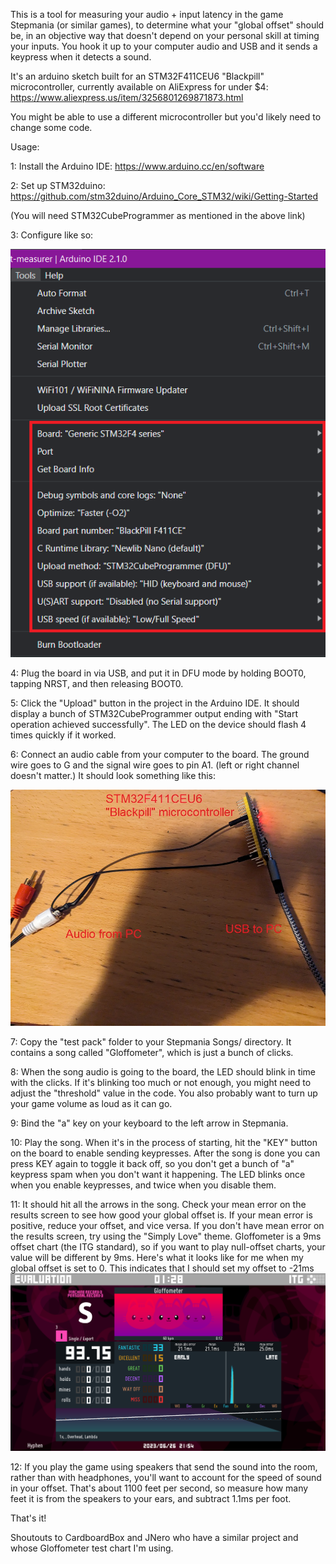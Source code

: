 This is a tool for measuring your audio + input latency in the game Stepmania (or similar games), to determine what your "global offset" should be, in an objective way that doesn't depend on your personal skill at timing your inputs. You hook it up to your computer audio and USB and it sends a keypress when it detects a sound.

It's an arduino sketch built for an STM32F411CEU6 "Blackpill" microcontroller, currently available on AliExpress for under $4: https://www.aliexpress.us/item/3256801269871873.html

You might be able to use a different microcontroller but you'd likely need to change some code.

Usage:

1: Install the Arduino IDE: https://www.arduino.cc/en/software

2: Set up STM32duino: https://github.com/stm32duino/Arduino_Core_STM32/wiki/Getting-Started

(You will need STM32CubeProgrammer as mentioned in the above link)

3: Configure like so: 

![](img/arduinoconfig.png)

4: Plug the board in via USB, and put it in DFU mode by holding BOOT0, tapping NRST, and then releasing BOOT0.

5: Click the "Upload" button in the project in the Arduino IDE. It should display a bunch of STM32CubeProgrammer output ending with "Start operation achieved successfully". The LED on the device should flash 4 times quickly if it worked.

6: Connect an audio cable from your computer to the board. The ground wire goes to G and the signal wire goes to pin A1. (left or right channel doesn't matter.) It should look something like this: 

![](img/blackpillmeasure.jpg)

7: Copy the "test pack" folder to your Stepmania Songs/ directory. It contains a song called "Gloffometer", which is just a bunch of clicks. 

8: When the song audio is going to the board, the LED should blink in time with the clicks. If it's blinking too much or not enough, you might need to adjust the "threshold" value in the code. You also probably want to turn up your game volume as loud as it can go.

9: Bind the "a" key on your keyboard to the left arrow in Stepmania. 

10: Play the song. When it's in the process of starting, hit the "KEY" button on the board to enable sending keypresses. After the song is done you can press KEY again to toggle it back off, so you don't get a bunch of "a" keypress spam when you don't want it happening. The LED blinks once when you enable keypresses, and twice when you disable them.

11: It should hit all the arrows in the song. Check your mean error on the results screen to see how good your global offset is. If your mean error is positive, reduce your offset, and vice versa. If you don't have mean error on the results screen, try using the "Simply Love" theme. Gloffometer is a 9ms offset chart (the ITG standard), so if you want to play null-offset charts, your value will be different by 9ms. Here's what it looks like for me when my global offset is set to 0. This indicates that I should set my offset to -21ms
![](img/measureresults.png)

12: If you play the game using speakers that send the sound into the room, rather than with headphones, you'll want to account for the speed of sound in your offset. That's about 1100 feet per second, so measure how many feet it is from the speakers to your ears, and subtract 1.1ms per foot.

That's it!

Shoutouts to CardboardBox and JNero who have a similar project and whose Gloffometer test chart I'm using.
